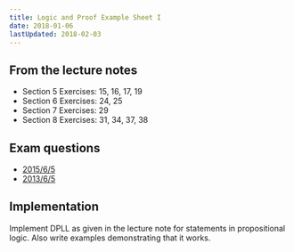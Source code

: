 ```yaml
---
title: Logic and Proof Example Sheet I
date: 2018-01-06
lastUpdated: 2018-02-03
---
```


## From the lecture notes

 - Section 5 Exercises: 15, 16, 17, 19
 - Section 6 Exercises: 24, 25
 - Section 7 Exercises: 29
 - Section 8 Exercises: 31, 34, 37, 38

## Exam questions

  - [2015/6/5](http://www.cl.cam.ac.uk/teaching/exams/pastpapers/y2015p6q5.pdf)
  - [2013/6/5](http://www.cl.cam.ac.uk/teaching/exams/pastpapers/y2013p6q5.pdf)

## Implementation

Implement DPLL as given in the lecture note for statements in propositional
logic. Also write examples demonstrating that it works.
